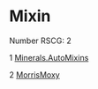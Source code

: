 <h1>Mixin</h1>

Number RSCG: 2

   1 [Minerals.AutoMixins](/docs/Minerals.AutoMixins)

   2 [MorrisMoxy](/docs/MorrisMoxy)
    